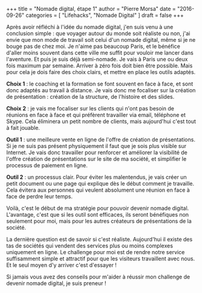 +++
title      = "Nomade digital, étape 1"
author     = "Pierre Morsa"
date       = "2016-09-26"
categories = [ "Lifehacks", "Nomade Digital" ]
draft      = false
+++

Après avoir réfléchi à l'idée du nomade digital, j'en suis venu à une conclusion simple : que voyager autour du monde soit réaliste ou non, j'ai envie que mon mode de travail soit celui d'un nomade digital, même si je ne bouge pas de chez moi. Je n'aime pas beaucoup Paris, et le bénéfice d'aller moins souvent dans cette ville me suffit pour vouloir me lancer dans l'aventure. Et puis je suis déjà semi-nomade. Je vais à Paris une ou deux fois maximum par semaine. Arriver à zéro fois doit bien être possible. Mais pour cela je dois faire des choix clairs, et mettre en place les outils adaptés.

**Choix 1** : le coaching et la formation se font souvent en face à face, et sont donc adaptés au travail à distance. Je vais donc me focaliser sur la création de présentation : création de la structure, de l'histoire et des slides.

**Choix 2** : je vais me focaliser sur les clients qui n'ont pas besoin de réunions en face à face et qui préfèrent travailler via email, téléphone et Skype. Cela éliminera un petit nombre de clients, mais aujourd'hui c'est tout à fait jouable.

**Outil 1** : une meilleure vente en ligne de l'offre de création de présentations. Si je ne suis pas présent physiquement il faut que je sois plus visible sur Internet. Je vais donc travailler pour renforcer et améliorer la visibilité de l'offre création de présentations sur le site de ma société, et simplifier le processus de paiement en ligne.

**Outil 2** : un processus clair. Pour éviter les malentendus, je vais créer un petit document ou une page qui explique dès le début comment je travaille. Cela évitera aux personnes qui veulent absolument une réunion en face à face de perdre leur temps.

Voilà, c'est le début de ma stratégie pour pouvoir devenir nomade digital. L'avantage, c'est que si les outil sont efficaces, ils seront bénéfiques non seulement pour moi, mais pour les autres créateurs de présentations de la société.

La dernière question est de savoir si c'est réaliste. Aujourd'hui il existe des tas de sociétés qui vendent des services plus ou moins complexes uniquement en ligne. Le challenge pour moi est de rendre notre service suffisamment simple et attractif pour que les visiteurs travaillent avec nous. Et le seul moyen d'y arriver c'est d'essayer !

Si jamais vous avez des conseils pour m'aider à réussir mon challenge de devenir nomade digital, je suis preneur !